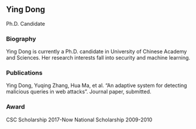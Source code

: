 ## Ying Dong

Ph.D. Candidate


### Biography

Ying Dong is currently a Ph.D. candidate in University of Chinese Academy and Sciences. Her research interests fall into security and machine learning.


### Publications

Ying Dong, Yuqing Zhang, Hua Ma, et al. “An adaptive system for detecting malicious queries in web attacks”. Journal paper, submitted.


### Award

CSC Scholarship 2017-Now
National Scholarship 2009-2010
